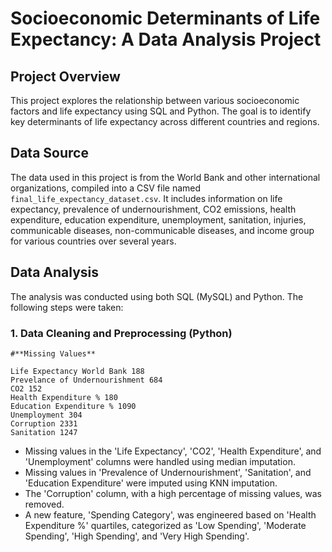 # Socioeconomic Determinants of Life Expectancy: A Data Analysis Project

## Project Overview

This project explores the relationship between various socioeconomic factors and life expectancy using SQL and Python. The goal is to identify key determinants of life expectancy across different countries and regions.

## Data Source

The data used in this project is from the World Bank and other international organizations, compiled into a CSV file named `final_life_expectancy_dataset.csv`.  It includes information on life expectancy, prevalence of undernourishment, CO2 emissions, health expenditure, education expenditure, unemployment, sanitation, injuries, communicable diseases, non-communicable diseases, and income group for various countries over several years.

## Data Analysis

The analysis was conducted using both SQL (MySQL) and Python.  The following steps were taken:

### 1. Data Cleaning and Preprocessing (Python)

```
#**Missing Values**

Life Expectancy World Bank 188
Prevelance of Undernourishment 684
CO2 152
Health Expenditure % 180
Education Expenditure % 1090
Unemployment 304
Corruption 2331
Sanitation 1247
```

* Missing values in the 'Life Expectancy', 'CO2', 'Health Expenditure', and 'Unemployment' columns were handled using median imputation.
* Missing values in 'Prevalence of Undernourishment', 'Sanitation', and 'Education Expenditure' were imputed using KNN imputation.
* The 'Corruption' column, with a high percentage of missing values, was removed.
* A new feature, 'Spending Category', was engineered based on 'Health Expenditure %' quartiles, categorized as 'Low Spending', 'Moderate Spending', 'High Spending', and 'Very High Spending'.

